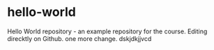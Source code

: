 # hello-world
Hello World repository - an example repository for the course.
Editing direcktly on Github. 
one more change.
dskjdkjjvcd
